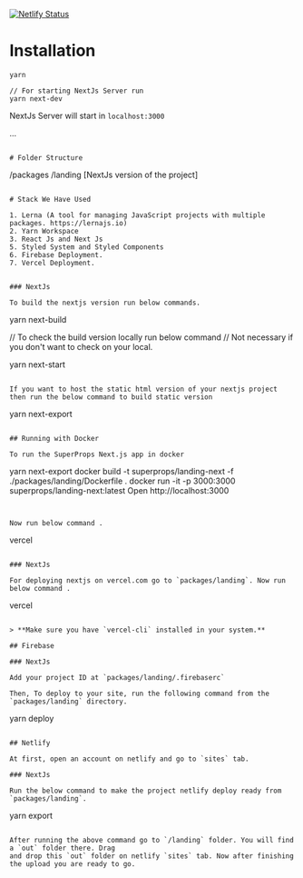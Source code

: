 [![Netlify Status](https://api.netlify.com/api/v1/badges/150b5c90-b38e-4caa-93f0-909272335e71/deploy-status)](https://app.netlify.com/sites/inquisitive-tartufo-e5ef32/deploys)

# Installation

```
yarn
```

```
// For starting NextJs Server run
yarn next-dev
```

NextJs Server will start in `localhost:3000`


...
```

# Folder Structure

```
/packages
	/landing [NextJs version of the project]
```

# Stack We Have Used

1. Lerna (A tool for managing JavaScript projects with multiple packages. https://lernajs.io)
2. Yarn Workspace
3. React Js and Next Js
5. Styled System and Styled Components
6. Firebase Deployment.
7. Vercel Deployment.


### NextJs

To build the nextjs version run below commands.

```
yarn next-build

// To check the build version locally run below command
// Not necessary if you don't want to check on your local.

yarn next-start
```

If you want to host the static html version of your nextjs project then run the below command to build static version

```
yarn next-export
```

## Running with Docker

To run the SuperProps Next.js app in docker

```
yarn next-export
docker build -t superprops/landing-next -f ./packages/landing/Dockerfile .
docker run -it -p 3000:3000 superprops/landing-next:latest
Open http://localhost:3000
```


Now run below command .

```
vercel
```

### NextJs

For deploying nextjs on vercel.com go to `packages/landing`. Now run below command .

```
vercel
```

> **Make sure you have `vercel-cli` installed in your system.**

## Firebase

### NextJs

Add your project ID at `packages/landing/.firebaserc`

Then, To deploy to your site, run the following command from the `packages/landing` directory.

```
yarn deploy
```

## Netlify

At first, open an account on netlify and go to `sites` tab.

### NextJs

Run the below command to make the project netlify deploy ready from `packages/landing`.

```
yarn export
```

After running the above command go to `/landing` folder. You will find a `out` folder there. Drag
and drop this `out` folder on netlify `sites` tab. Now after finishing the upload you are ready to go.

